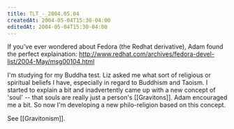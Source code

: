 ```yaml
---
title: TLT_-_2004.05.04
createdAt: 2004-05-04T15:30-04:00
editedAt: 2004-05-04T15:30-04:00
---
```



If you've ever wondered about Fedora (the Redhat derivative), Adam found the perfect explaination: http://www.redhat.com/archives/fedora-devel-list/2004-May/msg00104.html

I'm studying for my Buddha test. Liz asked me what sort of religious or spiritual beliefs I have, especially in regard to Buddhism and Taoism. I started to explain a bit and inadvertently came up with a new concept of 'soul' -- that souls are really just a person's [[Gravitons]]. Adam encouraged me a bit. So now  I'm developing a new philo-religion based on this concept.

See [[Gravitonism]].


